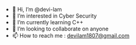 - 👋 Hi, I’m @devi-lam
- 👀 I’m interested in Cyber Security
- 🌱 I’m currently learning C++
- 💞️ I’m looking to collaborate on anyone
- 📫 How to reach me : devilam1807@gmail.com

<!---
devi-lam/devi-lam is a ✨ special ✨ repository because its `README.md` (this file) appears on your GitHub profile.
You can click the Preview link to take a look at your changes.
--->

